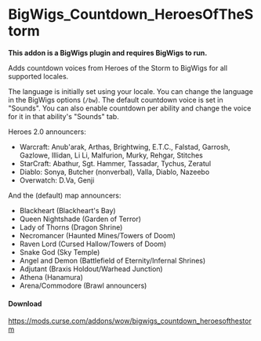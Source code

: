 # BigWigs_Countdown_HeroesOfTheStorm

**This addon is a BigWigs plugin and requires BigWigs to run.**

Adds countdown voices from Heroes of the Storm to BigWigs for all supported locales.

The language is initially set using your locale. You can change the language in the BigWigs options (`/bw`). The default countdown voice is set in "Sounds". You can also enable countdown per ability and change the voice for it in that ability's "Sounds" tab.

Heroes 2.0 announcers:

- Warcraft: Anub'arak, Arthas, Brightwing, E.T.C., Falstad, Garrosh, Gazlowe, Illidan, Li Li, Malfurion, Murky, Rehgar, Stitches
- StarCraft: Abathur, Sgt. Hammer, Tassadar, Tychus, Zeratul
- Diablo: Sonya, Butcher (nonverbal), Valla, Diablo, Nazeebo
- Overwatch: D.Va, Genji

And the (default) map announcers:

- Blackheart (Blackheart's Bay)
- Queen Nightshade (Garden of Terror)
- Lady of Thorns (Dragon Shrine)
- Necromancer (Haunted Mines/Towers of Doom)
- Raven Lord (Cursed Hallow/Towers of Doom)
- Snake God (Sky Temple)
- Angel and Demon (Battlefield of Eternity/Infernal Shrines)
- Adjutant (Braxis Holdout/Warhead Junction)
- Athena (Hanamura)
- Arena/Commodore (Brawl announcers)


#### Download
https://mods.curse.com/addons/wow/bigwigs_countdown_heroesofthestorm
